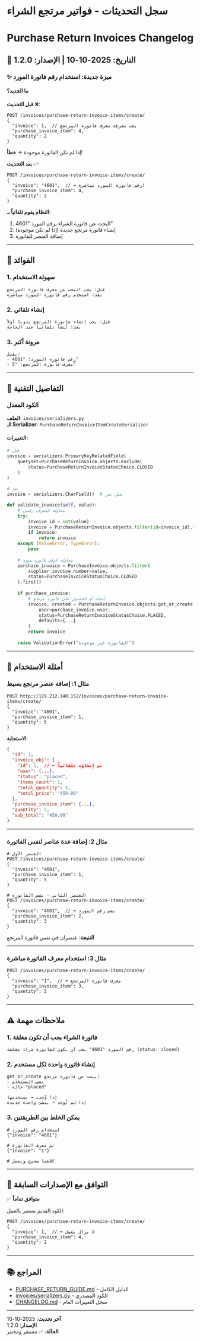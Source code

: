 # سجل التحديثات - فواتير مرتجع الشراء
# Purchase Return Invoices Changelog

## 📅 التاريخ: 2025-10-10 | الإصدار: 1.2.0

### ✨ ميزة جديدة: استخدام رقم فاتورة المورد

#### ما الجديد؟

**قبل التحديث** ❌:
```http
POST /invoices/purchase-return-invoice-items/create/
{
  "invoice": 1,  // يجب معرفة معرف فاتورة المرتجع
  "purchase_invoice_item": 4,
  "quantity": 2
}
```

إذا لم تكن الفاتورة موجودة → **خطأ**!

**بعد التحديث** ✅:
```http
POST /invoices/purchase-return-invoice-items/create/
{
  "invoice": "4601",  // ⬅️ رقم فاتورة المورد مباشرة!
  "purchase_invoice_item": 4,
  "quantity": 2
}
```

**النظام يقوم تلقائياً بـ**:
1. البحث عن فاتورة الشراء برقم المورد "4601"
2. إنشاء فاتورة مرتجع جديدة (إذا لم تكن موجودة)
3. إضافة العنصر للفاتورة

---

## 🎯 الفوائد

### 1. سهولة الاستخدام
```
قبل: يجب البحث عن معرف فاتورة المرتجع
بعد: استخدم رقم فاتورة المورد مباشرة
```

### 2. إنشاء تلقائي
```
قبل: يجب إنشاء فاتورة المرتجع يدوياً أولاً
بعد: تُنشأ تلقائياً عند الحاجة
```

### 3. مرونة أكبر
```
يقبل:
- رقم فاتورة المورد: "4601"
- معرف فاتورة المرتجع: "5"
```

---

## 📝 التفاصيل التقنية

### الكود المعدل

**الملف**: `invoices/serializers.py`  
**الـ Serializer**: `PurchaseReturnInvoiceItemCreateSerializer`

#### التغييرات:

```python
# قبل
invoice = serializers.PrimaryKeyRelatedField(
    queryset=PurchaseReturnInvoice.objects.exclude(
        status=PurchaseReturnInvoiceStatusChoice.CLOSED
    )
)

# بعد
invoice = serializers.CharField()  # يقبل نص

def validate_invoice(self, value):
    # محاولة كمعرف رقمي
    try:
        invoice_id = int(value)
        invoice = PurchaseReturnInvoice.objects.filter(id=invoice_id).first()
        if invoice:
            return invoice
    except (ValueError, TypeError):
        pass
    
    # محاولة كرقم فاتورة مورد
    purchase_invoice = PurchaseInvoice.objects.filter(
        supplier_invoice_number=value,
        status=PurchaseInvoiceStatusChoice.CLOSED
    ).first()
    
    if purchase_invoice:
        # إنشاء أو الحصول على فاتورة مرتجع
        invoice, created = PurchaseReturnInvoice.objects.get_or_create(
            user=purchase_invoice.user,
            status=PurchaseReturnInvoiceStatusChoice.PLACED,
            defaults={...}
        )
        return invoice
    
    raise ValidationError("الفاتورة غير موجودة")
```

---

## 🧪 أمثلة الاستخدام

### مثال 1: إضافة عنصر مرتجع بسيط

```http
POST http://129.212.140.152/invoices/purchase-return-invoice-items/create/
{
  "invoice": "4601",
  "purchase_invoice_item": 1,
  "quantity": 5
}
```

**الاستجابة**:
```json
{
  "id": 1,
  "invoice_obj": {
    "id": 1,  // ⬅️ تم إنشاؤه تلقائياً
    "user": {...},
    "status": "placed",
    "items_count": 1,
    "total_quantity": 5,
    "total_price": "450.00"
  },
  "purchase_invoice_item": {...},
  "quantity": 5,
  "sub_total": "450.00"
}
```

---

### مثال 2: إضافة عدة عناصر لنفس الفاتورة

```http
# العنصر الأول
POST /invoices/purchase-return-invoice-items/create/
{
  "invoice": "4601",
  "purchase_invoice_item": 1,
  "quantity": 5
}

# العنصر الثاني - نفس الفاتورة
POST /invoices/purchase-return-invoice-items/create/
{
  "invoice": "4601",  // ⬅️ نفس رقم المورد
  "purchase_invoice_item": 2,
  "quantity": 3
}
```

**النتيجة**: عنصران في نفس فاتورة المرتجع

---

### مثال 3: استخدام معرف الفاتورة مباشرة

```http
POST /invoices/purchase-return-invoice-items/create/
{
  "invoice": "1",  // ⬅️ معرف فاتورة المرتجع
  "purchase_invoice_item": 3,
  "quantity": 2
}
```

---

## ⚠️ ملاحظات مهمة

### 1. فاتورة الشراء يجب أن تكون مغلقة

```
رقم المورد "4601" يجب أن يكون لفاتورة شراء مغلقة (status: closed)
```

### 2. إنشاء فاتورة واحدة لكل مستخدم

```
get_or_create يبحث عن فاتورة مرتجع:
- نفس المستخدم
- حالة "placed"

إذا وُجدت → يستخدمها
إذا لم تُوجد → ينشئ واحدة جديدة
```

### 3. يمكن الخلط بين الطريقتين

```http
# استخدام رقم المورد
{"invoice": "4601"}

# ثم معرف الفاتورة
{"invoice": "1"}

# كلاهما صحيح ويعمل
```

---

## 🔄 التوافق مع الإصدارات السابقة

✅ **متوافق تماماً**

الكود القديم يستمر بالعمل:
```http
POST /invoices/purchase-return-invoice-items/create/
{
  "invoice": 1,  // ⬅️ لا يزال يعمل
  "purchase_invoice_item": 4,
  "quantity": 2
}
```

---

## 📚 المراجع

- [PURCHASE_RETURN_GUIDE.md](./PURCHASE_RETURN_GUIDE.md) - الدليل الكامل
- [invoices/serializers.py](./serializers.py) - الكود المصدري
- [CHANGELOG.md](./CHANGELOG.md) - سجل التغييرات العام

---

**آخر تحديث**: 2025-10-10  
**الإصدار**: 1.2.0  
**الحالة**: ✅ مستقر ومختبر

